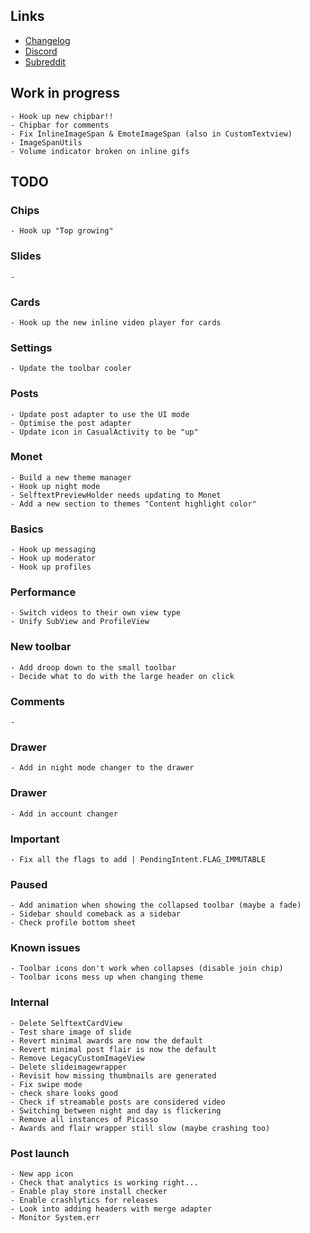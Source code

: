 ## Links

- [Changelog](https://todo.syncforreddit.com/changelog)
- [Discord](https://discord.gg/sync-for-reddit)
- [Subreddit](https://reddit.com/r/redditsync)

## Work in progress

	- Hook up new chipbar!!	
	- Chipbar for comments
	- Fix InlineImageSpan & EmoteImageSpan (also in CustomTextview)
	- ImageSpanUtils
	- Volume indicator broken on inline gifs

## TODO

### Chips
	- Hook up "Top growing"

### Slides
	- 

### Cards
	- Hook up the new inline video player for cards

### Settings
	- Update the toolbar cooler

### Posts 
	- Update post adapter to use the UI mode
	- Optimise the post adapter
	- Update icon in CasualActivity to be "up"

### Monet
	- Build a new theme manager
	- Hook up night mode
	- SelftextPreviewHolder needs updating to Monet
	- Add a new section to themes "Content highlight color"

### Basics
	- Hook up messaging
	- Hook up moderator
	- Hook up profiles

### Performance
	- Switch videos to their own view type
	- Unify SubView and ProfileView
	
### New toolbar
	- Add droop down to the small toolbar
	- Decide what to do with the large header on click

### Comments
	- 

### Drawer
	- Add in night mode changer to the drawer

### Drawer
	- Add in account changer

### Important
	- Fix all the flags to add | PendingIntent.FLAG_IMMUTABLE

### Paused
	- Add animation when showing the collapsed toolbar (maybe a fade)
	- Sidebar should comeback as a sidebar
	- Check profile bottom sheet

### Known issues
	- Toolbar icons don't work when collapses (disable join chip)
	- Toolbar icons mess up when changing theme

### Internal
	- Delete SelftextCardView
	- Test share image of slide
	- Revert minimal awards are now the default
	- Revert minimal post flair is now the default
	- Remove LegacyCustomImageView
	- Delete slideimagewrapper
	- Revisit how missing thumbnails are generated
	- Fix swipe mode
	- check share looks good
	- Check if streamable posts are considered video
	- Switching between night and day is flickering
	- Remove all instances of Picasso
	- Awards and flair wrapper still slow (maybe crashing too)

### Post launch
	- New app icon
	- Check that analytics is working right...
	- Enable play store install checker 
	- Enable crashlytics for releases
	- Look into adding headers with merge adapter
	- Monitor System.err